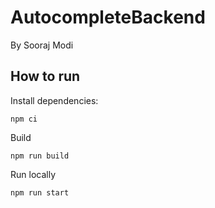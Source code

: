 # AutocompleteBackend

By Sooraj Modi

## How to run

Install dependencies:

```
npm ci
```

Build

```
npm run build
```

Run locally

```
npm run start
```
